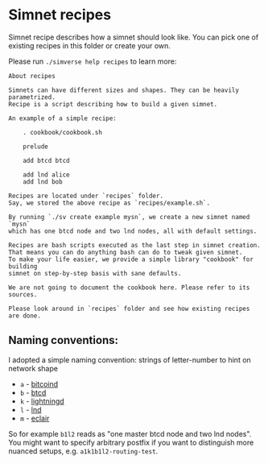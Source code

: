 # Simnet recipes

Simnet recipe describes how a simnet should look like. You can pick one of existing recipes in this folder or create your own.

Please run `./simverse help recipes` to learn more:

```
About recipes

Simnets can have different sizes and shapes. They can be heavily parametrized.
Recipe is a script describing how to build a given simnet.

An example of a simple recipe:

    . cookbook/cookbook.sh

    prelude

    add btcd btcd

    add lnd alice
    add lnd bob

Recipes are located under `recipes` folder.
Say, we stored the above recipe as `recipes/example.sh`.

By running `./sv create example mysn`, we create a new simnet named `mysn`
which has one btcd node and two lnd nodes, all with default settings.

Recipes are bash scripts executed as the last step in simnet creation.
That means you can do anything bash can do to tweak given simnet.
To make your life easier, we provide a simple library "cookbook" for building
simnet on step-by-step basis with sane defaults.

We are not going to document the cookbook here. Please refer to its sources.

Please look around in `recipes` folder and see how existing recipes are done.
```

## Naming conventions:

I adopted a simple naming convention: strings of letter-number to hint on network shape

  * `a` - [bitcoind](https://github.com/bitcoin/bitcoin)
  * `b` - [btcd](https://github.com/btcsuite/btcd)
  * `k` - [lightningd](https://github.com/ElementsProject/lightning)
  * `l` - [lnd](https://github.com/lightningnetwork/lnd)
  * `m` - [eclair](https://github.com/ACINQ/eclair)
  
So for example `b1l2` reads as "one master btcd node and two lnd nodes". 
You might want to specify arbitrary postfix if you want to distinguish more nuanced setups, e.g. `a1k1b1l2-routing-test`.